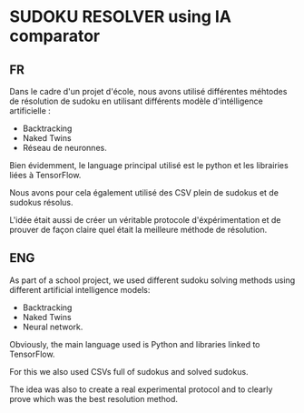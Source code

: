 # SUDOKU RESOLVER using IA comparator

## FR

Dans le cadre d'un projet d'école, nous avons utilisé différentes méhtodes de résolution de sudoku en utilisant différents modèle d'intélligence artificielle :

- Backtracking
- Naked Twins 
- Réseau de neuronnes.

Bien évidemment, le language principal utilisé est le python et les librairies liées à TensorFlow.

Nous avons pour cela également utilisé des CSV plein de sudokus et de sudokus résolus.

L'idée était aussi de créer un véritable protocole d'éxpérimentation et de prouver de façon claire quel était la meilleure méthode de résolution.

## ENG

As part of a school project, we used different sudoku solving methods using different artificial intelligence models:

- Backtracking
- Naked Twins
- Neural network.

Obviously, the main language used is Python and libraries linked to TensorFlow.

For this we also used CSVs full of sudokus and solved sudokus.

The idea was also to create a real experimental protocol and to clearly prove which was the best resolution method.
